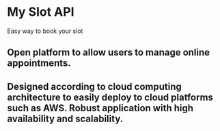 # My Slot API
Easy way to book your slot

## Open platform to allow users to manage online appointments. 
## Designed according to cloud computing architecture to easily deploy to cloud platforms such as AWS. Robust application with high availability and scalability. 
